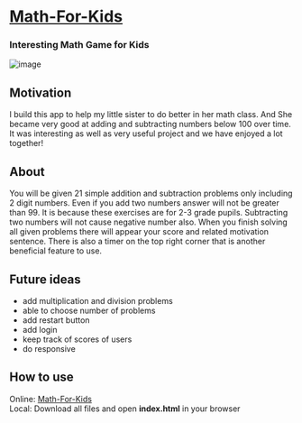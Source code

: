 # [Math-For-Kids](https://muhammadolim.github.io/Math-For-Kids)
### Interesting Math Game for Kids <br />

![image](https://user-images.githubusercontent.com/58527269/178022685-6eaa0e78-a1f1-4c5c-9cda-fd65be954418.png)
## Motivation
I build this app to help my little sister to do better in her math class. And She became very good at adding and subtracting numbers below 100 over time. It was interesting as well as very useful project and we have enjoyed a lot together!
## About
You will be given 21 simple addition and subtraction problems only including 2 digit numbers. Even if you add two numbers answer will not be greater than 99. It is because these exercises are for 2-3 grade pupils. Subtracting two numbers will not cause negative number also.
When you finish solving all given problems there will appear your score and related motivation sentence.
There is also a timer on the top right corner that is another beneficial feature to use.
## Future ideas
- add multiplication and division problems
- able to choose number of problems
- add restart button
- add login
- keep track of scores of users
- do responsive
## How to use
Online: [Math-For-Kids](https://muhammadolim.github.io/Math-For-Kids) <br />
Local: Download all files and open **index.html** in your browser
